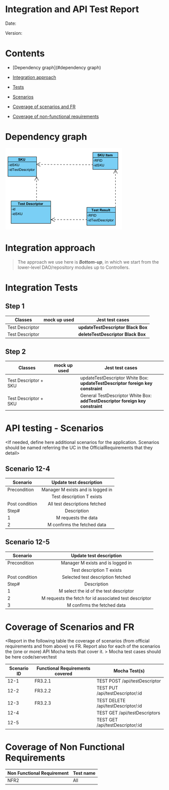 # Integration and API Test Report

Date:

Version:

# Contents

- [Dependency graph](#dependency graph)

- [Integration approach](#integration)

- [Tests](#tests)

- [Scenarios](#scenarios)

- [Coverage of scenarios and FR](#scenario-coverage)

- [Coverage of non-functional requirements](#nfr-coverage)



# Dependency graph

![img.png](images/DepDiag_TestDesc_TestRes.png)

# Integration approach

> The approach we use here is ***Bottom-up***, in which we start from
> the lower-level DAO/repository modules up to Controllers.


#  Integration Tests

## Step 1
| Classes         | mock up used | Jest test cases                    |
|-----------------|--------------|------------------------------------|
| Test Descriptor |              | **updateTestDescriptor Black Box** |
| Test Descriptor |              | **deleteTestDescriptor Black Box** |


## Step 2
| Classes               | mock up used | Jest test cases                                                                     |
|-----------------------|--------------|-------------------------------------------------------------------------------------|
| Test Descriptor + SKU |              | updateTestDescriptor White Box:<br/>**updateTestDescriptor foreign key constraint** |
| Test Descriptor + SKU |              | General TestDescriptor White Box:<br/>**addTestDescriptor foreign key constraint**  |


# API testing - Scenarios


<If needed, define here additional scenarios for the application. Scenarios should be named
 referring the UC in the OfficialRequirements that they detail>

## Scenario 12-4

| Scenario       |      Update test description      |
|----------------|:---------------------------------:|
| Precondition   | Manager M exists and is logged in |
|                |     Test description T exists     |
| Post condition |   All test descriptions fetched   |
| Step#          |            Description            |
| 1              |        M requests the data        |
| 2              |    M confirms the fetched data    |

## Scenario 12-5

| Scenario       |                Update test description                 |
|----------------|:------------------------------------------------------:|
| Precondition   |           Manager M exists and is logged in            |
|                |               Test description T exists                |
| Post condition |           Selected test description fetched            |
| Step#          |                      Description                       |
| 1              |         M select the id of the test descriptor         |
| 2              | M requests the fetch for id associated test descriptor |
| 3              |              M confirms the fetched data               |


# Coverage of Scenarios and FR


<Report in the following table the coverage of  scenarios (from official requirements and from above) vs FR. 
Report also for each of the scenarios the (one or more) API Mocha tests that cover it. >  Mocha test cases should be here code/server/test


| Scenario ID | Functional Requirements covered | Mocha  Test(s)                      | 
|-------------|---------------------------------|-------------------------------------|
| 12-1        | FR3.2.1                         | TEST POST /api/testDescriptor       |
| 12-2        | FR3.2.2                         | TEST PUT /api/testDescriptor/:id    |
| 12-3        | FR3.2.3                         | TEST DELETE /api/testDescriptor/:id |
| 12-4        |                                 | TEST GET /api/testDescriptors       |
| 12-5        |                                 | TEST GET /api/testDescriptor/:id    |



# Coverage of Non Functional Requirements

| Non Functional Requirement | Test name |
|----------------------------|-----------|
| NFR2                       | All       |

